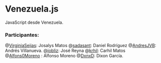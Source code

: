 
# Venezuela.js

JavaScript desde Venezuela.

### Participantes:

@[VirginiaSeijas](http://twitter.com/VirginiaSeijas): Josalys Matos
@[sadasant](http://twitter.com/sadasant): Daniel Rodríguez
@[AndresJVB](http://twitter.com/AndresJVB): Andrés Villanueva.
@[jobliz](http://twitter.com/jobliz): José Reyna
@[krhil](http://twitter.com/krhil): Carhil Matos
@[Alfons0Moreno](http://twitter.com/Alfons0Moreno) : Alfonso Moreno
@[DxnxD](http://twitter.com/DxnxD): Dixon García.
